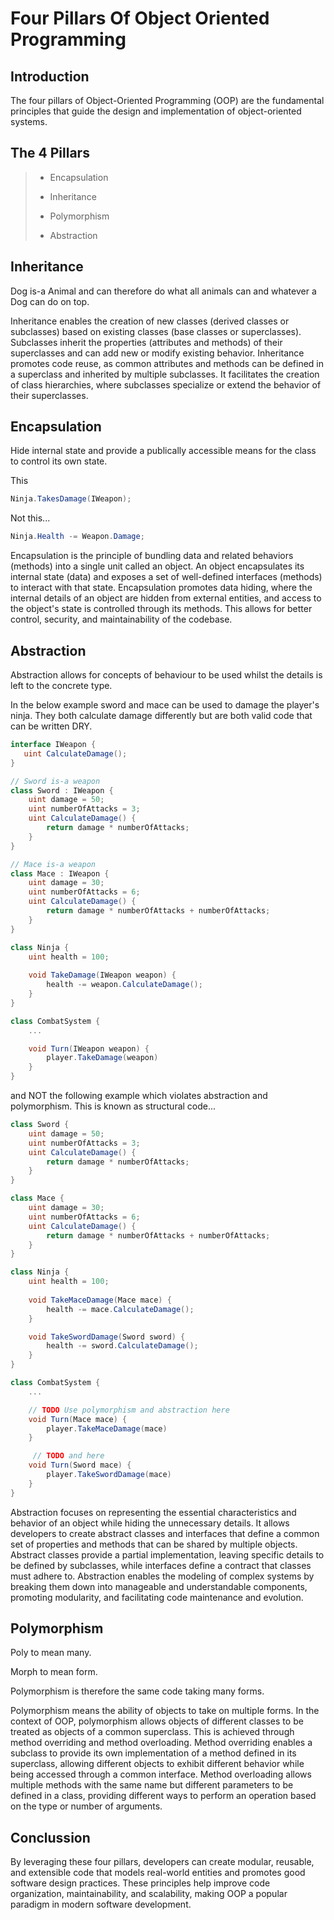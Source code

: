 # Four Pillars Of Object Oriented Programming

## Introduction

The four pillars of Object-Oriented Programming (OOP) are the fundamental principles that guide the design and implementation of object-oriented systems.

## The 4 Pillars

> * Encapsulation
>
> * Inheritance
>
> * Polymorphism
>
> * Abstraction

## Inheritance

Dog is-a Animal and can therefore do what all animals can and whatever a Dog can do on top.

Inheritance enables the creation of new classes (derived classes or subclasses) based on existing classes (base classes or superclasses). Subclasses inherit the properties (attributes and methods) of their superclasses and can add new or modify existing behavior. Inheritance promotes code reuse, as common attributes and methods can be defined in a superclass and inherited by multiple subclasses. It facilitates the creation of class hierarchies, where subclasses specialize or extend the behavior of their superclasses.

## Encapsulation

Hide internal state and provide a publically accessible means for the class to control its own state.

This

```cs
Ninja.TakesDamage(IWeapon);
```

Not this...

```cs
Ninja.Health -= Weapon.Damage;
```

Encapsulation is the principle of bundling data and related behaviors (methods) into a single unit called an object. An object encapsulates its internal state (data) and exposes a set of well-defined interfaces (methods) to interact with that state. Encapsulation promotes data hiding, where the internal details of an object are hidden from external entities, and access to the object's state is controlled through its methods. This allows for better control, security, and maintainability of the codebase.

## Abstraction

Abstraction allows for concepts of behaviour to be used whilst the details is left to the concrete type.

In the below example sword and mace can be used to damage the player's ninja. They both calculate damage differently but are both valid code that can be written DRY.

```cs
interface IWeapon {
   uint CalculateDamage();
}

// Sword is-a weapon
class Sword : IWeapon {
    uint damage = 50;
    uint numberOfAttacks = 3;
    uint CalculateDamage() {
        return damage * numberOfAttacks;
    }
}

// Mace is-a weapon
class Mace : IWeapon {
    uint damage = 30;
    uint numberOfAttacks = 6;
    uint CalculateDamage() {
        return damage * numberOfAttacks + numberOfAttacks;
    }
}

class Ninja {
    uint health = 100;
    
    void TakeDamage(IWeapon weapon) {
        health -= weapon.CalculateDamage();
    }
}

class CombatSystem {
    ...

    void Turn(IWeapon weapon) {
        player.TakeDamage(weapon)    
    }
}
```

and NOT the following example which violates abstraction and polymorphism. This is known as structural code...

```cs
class Sword {
    uint damage = 50;
    uint numberOfAttacks = 3;
    uint CalculateDamage() {
        return damage * numberOfAttacks;
    }
}

class Mace {
    uint damage = 30;
    uint numberOfAttacks = 6;
    uint CalculateDamage() {
        return damage * numberOfAttacks + numberOfAttacks;
    }
}

class Ninja {
    uint health = 100;
    
    void TakeMaceDamage(Mace mace) {
        health -= mace.CalculateDamage();
    }

    void TakeSwordDamage(Sword sword) {
        health -= sword.CalculateDamage();
    }
}

class CombatSystem {
    ...

    // TODO Use polymorphism and abstraction here
    void Turn(Mace mace) {
        player.TakeMaceDamage(mace)    
    }

     // TODO and here
    void Turn(Sword mace) {
        player.TakeSwordDamage(mace)    
    }
}
```

Abstraction focuses on representing the essential characteristics and behavior of an object while hiding the unnecessary details. It allows developers to create abstract classes and interfaces that define a common set of properties and methods that can be shared by multiple objects. Abstract classes provide a partial implementation, leaving specific details to be defined by subclasses, while interfaces define a contract that classes must adhere to. Abstraction enables the modeling of complex systems by breaking them down into manageable and understandable components, promoting modularity, and facilitating code maintenance and evolution.

## Polymorphism

Poly to mean many.

Morph to mean form.

Polymorphism is therefore the same code taking many forms.

Polymorphism means the ability of objects to take on multiple forms. In the context of OOP, polymorphism allows objects of different classes to be treated as objects of a common superclass. This is achieved through method overriding and method overloading. Method overriding enables a subclass to provide its own implementation of a method defined in its superclass, allowing different objects to exhibit different behavior while being accessed through a common interface. Method overloading allows multiple methods with the same name but different parameters to be defined in a class, providing different ways to perform an operation based on the type or number of arguments.

## Conclussion

By leveraging these four pillars, developers can create modular, reusable, and extensible code that models real-world entities and promotes good software design practices. These principles help improve code organization, maintainability, and scalability, making OOP a popular paradigm in modern software development.
